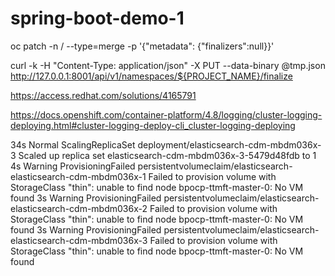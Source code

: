 # spring-boot-demo-1

oc patch -n <project-name> <object-kind>/<object-name> --type=merge -p '{"metadata": {"finalizers":null}}'


curl -k -H "Content-Type: application/json" -X PUT --data-binary @tmp.json http://127.0.0.1:8001/api/v1/namespaces/${PROJECT_NAME}/finalize


https://access.redhat.com/solutions/4165791


https://docs.openshift.com/container-platform/4.8/logging/cluster-logging-deploying.html#cluster-logging-deploy-cli_cluster-logging-deploying


34s         Normal    ScalingReplicaSet     deployment/elasticsearch-cdm-mbdm036x-3                            Scaled up replica set elasticsearch-cdm-mbdm036x-3-5479d48fdb to 1
4s          Warning   ProvisioningFailed    persistentvolumeclaim/elasticsearch-elasticsearch-cdm-mbdm036x-1   Failed to provision volume with StorageClass "thin": unable to find node bpocp-ttmft-master-0: No VM found
3s          Warning   ProvisioningFailed    persistentvolumeclaim/elasticsearch-elasticsearch-cdm-mbdm036x-2   Failed to provision volume with StorageClass "thin": unable to find node bpocp-ttmft-master-0: No VM found
3s          Warning   ProvisioningFailed    persistentvolumeclaim/elasticsearch-elasticsearch-cdm-mbdm036x-3   Failed to provision volume with StorageClass "thin": unable to find node bpocp-ttmft-master-0: No VM found
